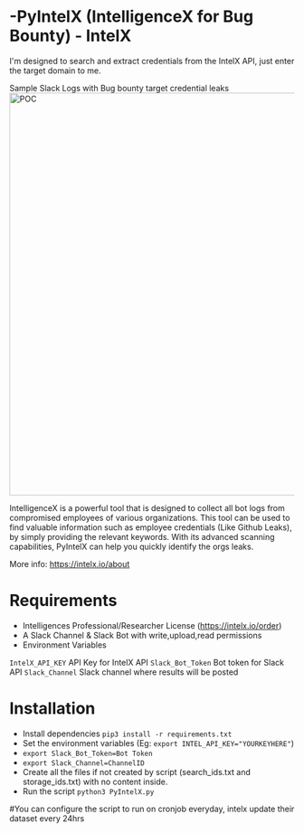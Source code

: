 # -PyIntelX (IntelligenceX for Bug Bounty) - IntelX
I'm designed to search and extract credentials from the IntelX API, just enter the target domain to me.

Sample Slack Logs with Bug bounty target credential leaks
<img width="712" alt="POC" src="https://github.com/sherlocksecurity/PyIntelX/assets/52328067/40095eb0-b7dc-473d-aa31-e11315e66f4c">



IntelligenceX is a powerful tool that is designed to collect all bot logs from compromised employees of various organizations. This tool can be used to find valuable information such as employee credentials (Like Github Leaks), by simply providing the relevant keywords. With its advanced scanning capabilities, PyIntelX can help you quickly identify the orgs leaks.

More info: https://intelx.io/about

# Requirements
* Intelligences Professional/Researcher License (https://intelx.io/order)
* A Slack Channel & Slack Bot with write,upload,read permissions
* Environment Variables 

```IntelX_API_KEY``` API Key for IntelX API
```Slack_Bot_Token``` Bot token for Slack API
```Slack_Channel``` Slack channel where results will be posted

# Installation

* Install dependencies ```pip3 install -r requirements.txt```
* Set the environment variables (Eg: ```export INTEL_API_KEY="YOURKEYHERE"```)
*  ```export Slack_Bot_Token=Bot Token```
*  ```export Slack_Channel=ChannelID```
* Create all the files if not created by script (search_ids.txt and storage_ids.txt) with no content inside. 
* Run the script ```python3 PyIntelX.py```

#You can configure the script to run on cronjob everyday, intelx update their dataset every 24hrs


